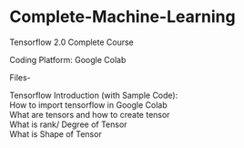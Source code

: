 # Complete-Machine-Learning

Tensorflow 2.0 Complete Course

Coding Platform: Google Colab

Files-

Tensorflow Introduction (with Sample Code):<br>
  How to import tensorflow in Google Colab<br>
  What are tensors and how to create tensor<br>
  What is rank/ Degree of Tensor<br>
  What is Shape of Tensor<br>
  
